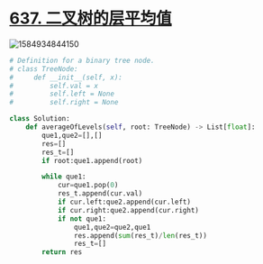# [637. 二叉树的层平均值](https://leetcode-cn.com/problems/average-of-levels-in-binary-tree/)

![1584934844150](C:\Users\75043\AppData\Roaming\Typora\typora-user-images\1584934844150.png)

```python
# Definition for a binary tree node.
# class TreeNode:
#     def __init__(self, x):
#         self.val = x
#         self.left = None
#         self.right = None

class Solution:
    def averageOfLevels(self, root: TreeNode) -> List[float]:
        que1,que2=[],[]
        res=[]
        res_t=[]
        if root:que1.append(root)

        while que1:
            cur=que1.pop(0)
            res_t.append(cur.val)
            if cur.left:que2.append(cur.left)
            if cur.right:que2.append(cur.right)
            if not que1:
                que1,que2=que2,que1
                res.append(sum(res_t)/len(res_t))
                res_t=[]
        return res
```

